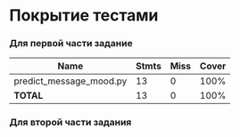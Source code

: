 # Покрытие тестами

### Для первой части задание 

| **Name**                   | **Stmts**   | **Miss**   | **Cover**   |
|----------------------------|-------------|------------|-------------|
| predict_message_mood.py    | 13          | 0          | 100%        |
| **TOTAL**                  | 13          | 0          | 100%        |

### Для второй части задания
